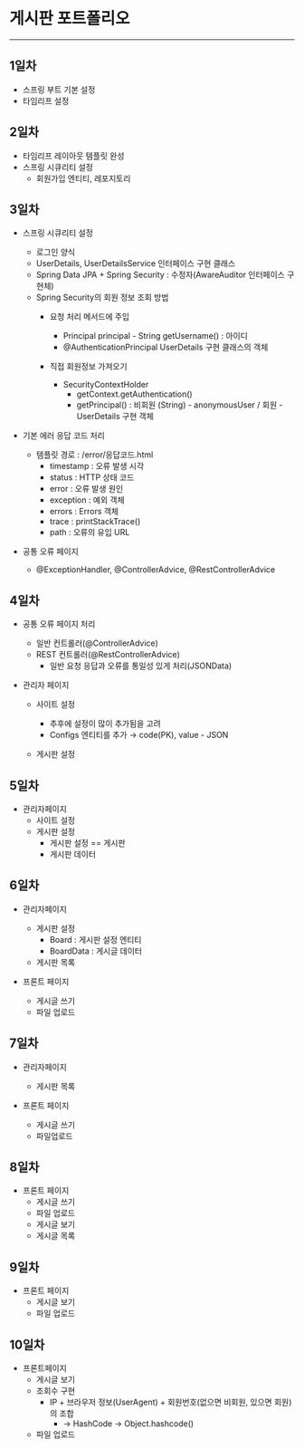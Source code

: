 # 게시판 포트폴리오
* * *
## 1일차
* 스프링 부트 기본 설정
* 타임리프 설정


## 2일차
* 타임리프 레이아웃 템플릿 완성
* 스프링 시큐리티 설정
    - 회원가입 엔티티, 레포지토리

## 3일차
* 스프링 시큐리티 설정
    - 로그인 양식
    - UserDetails, UserDetailsService 인터페이스 구현 클래스
    - Spring Data JPA + Spring Security : 수정자(AwareAuditor 인터페이스 구현체)
    - Spring Security의 회원 정보 조회 방법
      - 요청 처리 메서드에 주입
        - Principal principal - String getUsername() : 아이디
        - @AuthenticationPrincipal UserDetails 구현 클래스의 객체
      
      - 직접 회원정보 가져오기
        - SecurityContextHolder
          - getContext.getAuthentication()
          - getPrincipal() : 비회원 (String) - anonymousUser / 회원 - UserDetails 구현 객체
           


* 기본 에러 응답 코드 처리
    - 템플릿 경로 : /error/응답코드.html
      - timestamp : 오류 발생 시각
      - status : HTTP 상태 코드
      - error : 오류 발생 원인
      - exception : 예외 객체
      - errors : Errors 객체
      - trace : printStackTrace()
      - path : 오류의 유입 URL

  
* 공통 오류 페이지
    - @ExceptionHandler, @ControllerAdvice, @RestControllerAdvice


## 4일차
* 공통 오류 페이지 처리
    - 일반 컨트롤러(@ControllerAdvice)
    - REST 컨트롤러(@RestControllerAdvice)
      - 일반 요청 응답과 오류를 통일성 있게 처리(JSONData)
      

* 관리자 페이지
    - 사이트 설정
      - 추후에 설정이 많이 추가됨을 고려
      - Configs 엔티티를 추가 → code(PK), value - JSON

    - 게시판 설정


## 5일차
* 관리자페이지
    - 사이트 설정
    - 게시판 설정
      - 게시판 설정 == 게시판 
      - 게시판 데이터


## 6일차
* 관리자페이지
    - 게시판 설정
      - Board : 게시판 설정 엔티티
      - BoardData : 게시글 데이터
    - 게시판 목록


* 프론트 페이지
    - 게시글 쓰기
    - 파일 업로드


## 7일차
* 관리자페이지
    - 게시판 목록


* 프론트 페이지
    - 게시글 쓰기
    - 파일업로드


## 8일차
* 프론트 페이지
    - 게시글 쓰기
    - 파일 업로드
    - 게시글 보기
    - 게시글 목록


## 9일차
* 프론트 페이지
    - 게시글 보기
    - 파일 업로드


## 10일차
* 프론트페이지
    - 게시글 보기
    - 조회수 구현
      - IP + 브라우저 정보(UserAgent) + 회원번호(없으면 비회원, 있으면 회원) 의 조합 
        -   → HashCode → Object.hashcode()
    - 파일 업로드